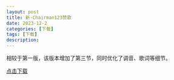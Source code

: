 ```yaml
---
layout: post
title: 新·Chairman123赞歌
date: 2023-12-2
categories: [下载]
tags: [下载]
description: 
---
```

相较于第一版，该版本增加了第三节，同时优化了调音、歌词等细节。

[点击下载](https://share.feijipan.com/s/NvU54jqA)
